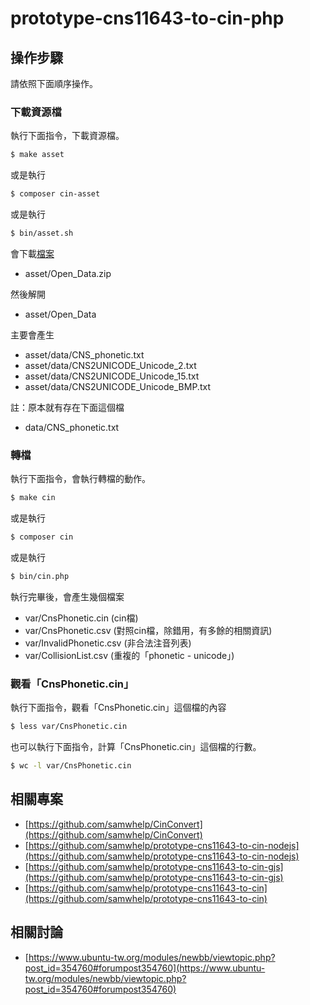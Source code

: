 # prototype-cns11643-to-cin-php


## 操作步驟

請依照下面順序操作。

### 下載資源檔

執行下面指令，下載資源檔。

``` sh
$ make asset
```

或是執行

``` sh
$ composer cin-asset
```

或是執行


``` sh
$ bin/asset.sh
```

會下載[檔案](http://www.cns11643.gov.tw/AIDB/Open_Data.zip)

* asset/Open_Data.zip

然後解開

* asset/Open_Data

主要會產生

* asset/data/CNS_phonetic.txt
* asset/data/CNS2UNICODE_Unicode_2.txt
* asset/data/CNS2UNICODE_Unicode_15.txt
* asset/data/CNS2UNICODE_Unicode_BMP.txt

註：原本就有存在下面這個檔

* data/CNS_phonetic.txt

### 轉檔

執行下面指令，會執行轉檔的動作。

``` sh
$ make cin
```

或是執行

``` sh
$ composer cin
```

或是執行

``` sh
$ bin/cin.php
```

執行完畢後，會產生幾個檔案

* var/CnsPhonetic.cin (cin檔)
* var/CnsPhonetic.csv (對照cin檔，除錯用，有多餘的相關資訊)
* var/InvalidPhonetic.csv (非合法注音列表)
* var/CollisionList.csv (重複的「phonetic - unicode」)


### 觀看「CnsPhonetic.cin」


執行下面指令，觀看「CnsPhonetic.cin」這個檔的內容

``` sh
$ less var/CnsPhonetic.cin
```

也可以執行下面指令，計算「CnsPhonetic.cin」這個檔的行數。

``` sh
$ wc -l var/CnsPhonetic.cin
```


## 相關專案

* [https://github.com/samwhelp/CinConvert](https://github.com/samwhelp/CinConvert)
* [https://github.com/samwhelp/prototype-cns11643-to-cin-nodejs](https://github.com/samwhelp/prototype-cns11643-to-cin-nodejs)
* [https://github.com/samwhelp/prototype-cns11643-to-cin-gjs](https://github.com/samwhelp/prototype-cns11643-to-cin-gjs)
* [https://github.com/samwhelp/prototype-cns11643-to-cin](https://github.com/samwhelp/prototype-cns11643-to-cin)


## 相關討論

* [https://www.ubuntu-tw.org/modules/newbb/viewtopic.php?post_id=354760#forumpost354760](https://www.ubuntu-tw.org/modules/newbb/viewtopic.php?post_id=354760#forumpost354760)
